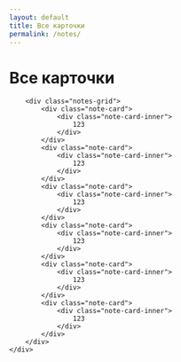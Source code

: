 ```yaml
---
layout: default
title: Все карточки
permalink: /notes/
---
```


<div class="notes-page">
    <div class="container">
        <h1 class="page-title">Все карточки</h1>
        
        <div class="notes-grid">
            <div class="note-card">
                <div class="note-card-inner">
                    123
                </div>
            </div>
            <div class="note-card">
                <div class="note-card-inner">
                    123
                </div>
            </div>
            <div class="note-card">
                <div class="note-card-inner">
                    123
                </div>
            </div>
            <div class="note-card">
                <div class="note-card-inner">
                    123
                </div>
            </div>
            <div class="note-card">
                <div class="note-card-inner">
                    123
                </div>
            </div>
            <div class="note-card">
                <div class="note-card-inner">
                    123
                </div>
            </div>
        </div>
    </div>
</div>
